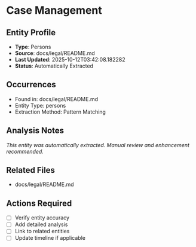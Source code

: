 # Case Management

## Entity Profile
- **Type**: Persons
- **Source**: docs/legal/README.md
- **Last Updated**: 2025-10-12T03:42:08.182282
- **Status**: Automatically Extracted

## Occurrences
- Found in: docs/legal/README.md
- Entity Type: persons
- Extraction Method: Pattern Matching

## Analysis Notes
*This entity was automatically extracted. Manual review and enhancement recommended.*

## Related Files
- docs/legal/README.md

## Actions Required
- [ ] Verify entity accuracy
- [ ] Add detailed analysis
- [ ] Link to related entities
- [ ] Update timeline if applicable
